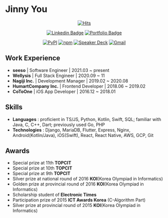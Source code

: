 # Jinny You

<div align=center>

[![Hits](https://hits.seeyoufarm.com/api/count/incr/badge.svg?url=https%3A%2F%2Fgithub.com%2Ftinyjin)](https://hits.seeyoufarm.com)                            

</div>

<div align=center>


[![Linkedin Badge](https://img.shields.io/badge/-LinkedIn-blue?style=flat-square&logo=Linkedin&logoColor=white&link=https://www.linkedin.com/in/jinui/)](https://www.linkedin.com/in/jinui/)
[![Portfolio Badge](https://img.shields.io/badge/-Portfolio-pink)](https://bit.ly/jinui)

</div>

<div align=center>

[![PyPI](https://img.shields.io/static/v1?style=for-the-badge&message=PyPI&color=3775A9&logo=PyPI&logoColor=FFFFFF&label=)](https://pypi.org/user/tinyjin/)
[![npm](https://img.shields.io/static/v1?style=for-the-badge&message=npm&color=CB3837&logo=npm&logoColor=FFFFFF&label=)](https://www.npmjs.com/~tinyjin)
[![Speaker Deck](https://img.shields.io/static/v1?style=for-the-badge&message=Speaker+Deck&color=009287&logo=Speaker+Deck&logoColor=FFFFFF&label=)](https://speakerdeck.com/tinyjin)
[![Gmail](https://img.shields.io/static/v1?style=for-the-badge&message=Gmail&color=EA4335&logo=Gmail&logoColor=FFFFFF&label=)](mailto:baram991103@gmail.com)

</div>


## Work Experience
- **seeso** | Software Engineer | 2021.03 ~ present
- **Wellysis** | Full Stack Engineer | 2020.09 ~ 11
- **Nagiji Inc.** | Development Manager | 2019.02 ~ 2020.08
- **HumartCompany Inc.** | Frontend Developer | 2018.06 ~ 2019.02
- **CoToOne** | iOS App Developer | 2016.12 ~ 2018.01


## Skills
- **Languages** : proficient in TS/JS, Python, Kotlin, Swift, SQL; familiar with Java, C, C++, Dart; previously used Go, PHP
- **Technologies** : Django, MariaDB, Flutter, Express, Nginx, Android(Kotlin/Java), iOS(Swift), React, React Native, AWS, GCP, Git


## Awards
- Special prize at 11th **TOPCIT**
- Special prize at 10th **TOPCIT**
- Special prize at 9th **TOPCIT**
- Silver prize at national round of 2016 **KOI**(Korea Olympiad in Informatics)
- Golden prize at provincial round of 2016 **KOI**(Korea Olympiad in Informatics)
- Scholarship student of **Electronic Times**
- Participation prize of 2015 **ICT Awards Korea** (C-Algorithm Part)
- Silver prize at provincial round of 2015 **KOI**(Korea Olympiad in Informatics)
